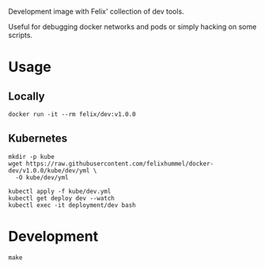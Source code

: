 Development image with Felix' collection of dev tools.

Useful for debugging docker networks and pods or simply hacking on some scripts.


# Usage

## Locally
```
docker run -it --rm felix/dev:v1.0.0
```

## Kubernetes
```
mkdir -p kube
wget https://raw.githubusercontent.com/felixhummel/docker-dev/v1.0.0/kube/dev/yml \
  -O kube/dev/yml

kubectl apply -f kube/dev.yml
kubectl get deploy dev --watch
kubectl exec -it deployment/dev bash
```


# Development
```
make
```
